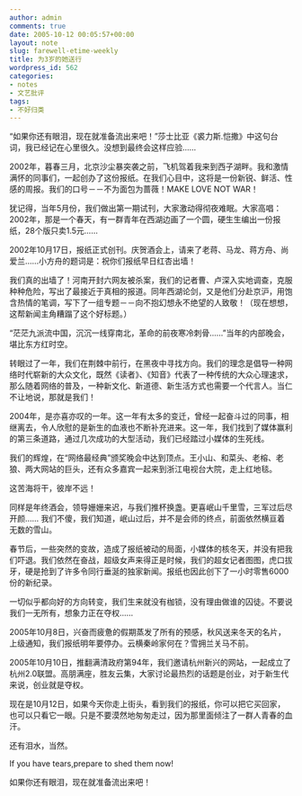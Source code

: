 ```yaml
---
author: admin
comments: true
date: 2005-10-12 00:05:57+00:00
layout: note
slug: farewell-etime-weekly
title: 为3岁的她送行
wordpress_id: 562
categories:
- notes
- 文艺批评
tags:
- 不好归类
---
```


“如果你还有眼泪，现在就准备流出来吧！”莎士比亚《裘力斯.恺撒》中这句台词，我已经记在心里很久。没想到最终会这样应验……

2002年，暮春三月，北京沙尘暴突袭之前，飞机驾着我来到西子湖畔。我和激情满怀的同事们，一起创办了这份报纸。在我们心目中，这将是一份新锐、鲜活、性感的周报。我们的口号－－不为面包为蔷薇！MAKE LOVE NOT WAR！
 
犹记得，当年5月份，我们做出第一期试刊，大家激动得彻夜难眠。大家高唱：2002年，那是一个春天，有一群青年在西湖边画了一个圆，硬生生编出一份报纸，28个版只卖1.5元……
 
2002年10月17日，报纸正式创刊。庆贺酒会上，请来了老蒋、马龙、蒋方舟、尚爱兰……小方舟的题词是：祝你们报纸早日红杏出墙！
 
我们真的出墙了！河南开封六网友被杀案，我们的记者曹、卢深入实地调查，克服种种危险，写出了最接近于真相的报道。同年西湖论剑，又是他们分赴京沪，用饱含热情的笔调，写下了一组专题－－向不抱幻想永不绝望的人致敬！（现在想想，这帮新闻主角糟蹋了这个好标题。）
 
“茫茫九派流中国，沉沉一线穿南北，革命的前夜寒冷刺骨……”当年的内部晚会，堪比东方红时空。
 
转眼过了一年，我们在荆棘中前行，在黑夜中寻找方向。我们的理念是倡导一种网络时代崭新的大众文化，既然《读者》、《知音》代表了一种传统的大众心理速求，那么随着网络的普及，一种新文化、新道德、新生活方式也需要一个代言人。当仁不让地说，那就是我们！
 
2004年，是亦喜亦叹的一年。这一年有太多的变迁，曾经一起奋斗过的同事，相继离去，令人欣慰的是新生的血液也不断补充进来。这一年，我们找到了媒体赢利的第三条道路，通过几次成功的大型活动，我们已经踏过小媒体的生死线。
 
我们的辉煌，在“网络最经典”颁奖晚会中达到顶点。王小山、和菜头、老榕、老狼、两大网站的巨头，还有众多嘉宾一起来到浙江电视台大院，走上红地毯。
 
这苦海将干，彼岸不远！
 
同样是年终酒会，领导姗姗来迟，与我们推杯换盏。更喜岷山千里雪，三军过后尽开颜……
我们不傻，我们知道，岷山过后，并不是会师的终点，前面依然横亘着无数的雪山。
 
春节后，一些突然的变故，造成了报纸被动的局面，小媒体的核冬天，并没有把我们吓退。我们依然在奋战，超级女声来得正是时候，我们的超女记者图图，虎口拔牙，硬是抢到了许多令同行垂涎的独家新闻。报纸也因此创下了一小时零售6000份的新纪录。
 
一切似乎都向好的方向转变，我们生来就没有枷锁，没有理由做谁的囚徒。不要说我们一无所有，想象力正在夺权……
 
2005年10月8日，兴奋而疲惫的假期蒸发了所有的预感，秋风送来冬天的名片，上级通知，我们报纸明年要停办。云横秦岭家何在？雪拥兰关马不前。
 
2005年10月10日，推翻满清政府第94年，我们邀请杭州新兴的网站，一起成立了杭州2.0联盟。高朋满座，胜友云集，大家讨论最热烈的话题是创业，对于新生代来说，创业就是夺权。
 
现在是10月12日，如果今天你走上街头，看到我们的报纸，你可以把它买回家，也可以只看它一眼。只是不要漠然地匆匆走过，因为那里面倾注了一群人青春的血汗。
 
还有泪水，当然。
 
If you have tears,prepare to shed them now!
 
如果你还有眼泪，现在就准备流出来吧！  
